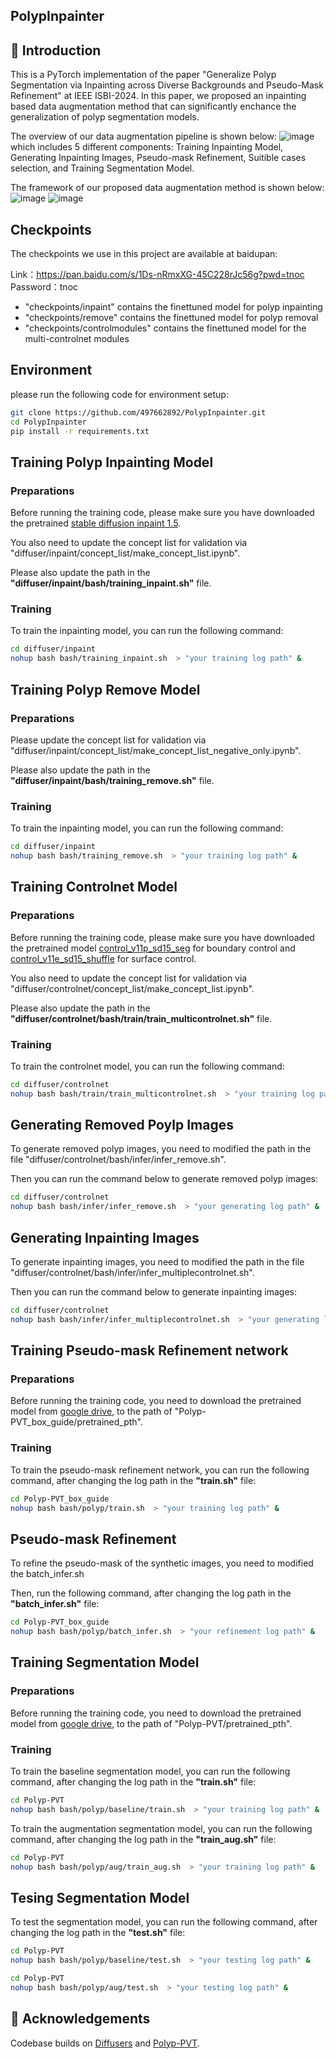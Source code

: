 ## PolypInpainter



## 🔆 Introduction
This is a PyTorch implementation of the paper "Generalize Polyp Segmentation via Inpainting across Diverse Backgrounds and Pseudo-Mask Refinement" at IEEE ISBI-2024. In this paper, we proposed an inpainting based data augmentation method that can significantly enchance the generalization of polyp segmentation models.

The overview of our data augmentation pipeline is shown below:
![image](https://github.com/497662892/PolypInpainter/blob/main/imgs/pipeline.png)
which includes 5 different components: Training Inpainting Model, Generating Inpainting Images, Pseudo-mask Refinement, Suitible cases selection, and Training Segmentation Model.

The framework of our proposed data augmentation method is shown below:
![image](https://github.com/497662892/PolypInpainter/blob/main/imgs/inpaint_model.PNG)
![image](https://github.com/497662892/PolypInpainter/blob/main/imgs/refinement.png)

## Checkpoints
The checkpoints we use in this project are available at baidupan:

Link：https://pan.baidu.com/s/1Ds-nRmxXG-45C228rJc56g?pwd=tnoc 
Password：tnoc 
- "checkpoints/inpaint" contains the finettuned model for polyp inpainting
- "checkpoints/remove" contains the finettuned model for polyp removal
- "checkpoints/controlmodules" contains the finettuned model for the multi-controlnet modules


## Environment
please run the following code for environment setup:
```bash
git clone https://github.com/497662892/PolypInpainter.git
cd PolypInpainter
pip install -r requirements.txt
```


## Training Polyp Inpainting Model

### Preparations

Before running the training code, please make sure you have downloaded the pretrained [stable diffusion inpaint 1.5](https://huggingface.co/runwayml/stable-diffusion-inpainting).

You also need to update the concept list for validation via "diffuser/inpaint/concept_list/make_concept_list.ipynb".

Please also update the path in the **"diffuser/inpaint/bash/training_inpaint.sh"** file.

### Training

To train the inpainting model, you can run the following command:
```bash
cd diffuser/inpaint
nohup bash bash/training_inpaint.sh  > "your training log path" &
```

## Training Polyp Remove Model

### Preparations

Please update the concept list for validation via "diffuser/inpaint/concept_list/make_concept_list_negative_only.ipynb".

Please also update the path in the **"diffuser/inpaint/bash/training_remove.sh"** file.

### Training

To train the inpainting model, you can run the following command:
```bash
cd diffuser/inpaint
nohup bash bash/training_remove.sh  > "your training log path" &
```

## Training Controlnet Model

### Preparations

Before running the training code, please make sure you have downloaded the pretrained model [control_v11p_sd15_seg](https://huggingface.co/lllyasviel/control_v11p_sd15_seg) for boundary control and [control_v11e_sd15_shuffle](https://huggingface.co/lllyasviel/control_v11e_sd15_shuffle) for surface control.

You also need to update the concept list for validation via "diffuser/controlnet/concept_list/make_concept_list.ipynb".

Please also update the path in the **"diffuser/controlnet/bash/train/train_multicontrolnet.sh"** file.


### Training
To train the controlnet model, you can run the following command:
```bash
cd diffuser/controlnet
nohup bash bash/train/train_multicontrolnet.sh  > "your training log path" &
```

## Generating Removed Poylp Images

To generate removed polyp images, you need to modified the path in the file "diffuser/controlnet/bash/infer/infer_remove.sh".

Then you can run the command below to generate removed polyp images:
```bash
cd diffuser/controlnet
nohup bash bash/infer/infer_remove.sh  > "your generating log path" &
```

## Generating Inpainting Images

To generate inpainting images, you need to modified the path in the file "diffuser/controlnet/bash/infer/infer_multiplecontrolnet.sh".

Then you can run the command below to generate inpainting images:
```bash
cd diffuser/controlnet
nohup bash bash/infer/infer_multiplecontrolnet.sh  > "your generating log path" &
```


## Training Pseudo-mask Refinement network

### Preparations

Before running the training code, you need to download the pretrained model from [google drive](https://drive.google.com/drive/folders/1Eu8v9vMRvt-dyCH0XSV2i77lAd62nPXV), to the path of "Polyp-PVT_box_guide/pretrained_pth".

### Training

To train the pseudo-mask refinement network, you can run the following command, after changing the log path in the **"train.sh"** file:
```bash
cd Polyp-PVT_box_guide
nohup bash bash/polyp/train.sh  > "your training log path" &
```

## Pseudo-mask Refinement

To refine the pseudo-mask of the synthetic images, you need to modified the batch_infer.sh

Then, run the following command, after changing the log path in the **"batch_infer.sh"** file:
```bash
cd Polyp-PVT_box_guide
nohup bash bash/polyp/batch_infer.sh  > "your refinement log path" &

```


## Training Segmentation Model

### Preparations

Before running the training code, you need to download the pretrained model from [google drive](https://drive.google.com/drive/folders/1Eu8v9vMRvt-dyCH0XSV2i77lAd62nPXV), to the path of "Polyp-PVT/pretrained_pth".

### Training

To train the baseline segmentation model, you can run the following command, after changing the log path in the **"train.sh"** file:
```bash
cd Polyp-PVT
nohup bash bash/polyp/baseline/train.sh  > "your training log path" &
``` 

To train the augmentation segmentation model, you can run the following command, after changing the log path in the **"train_aug.sh"** file:
```bash
cd Polyp-PVT
nohup bash bash/polyp/aug/train_aug.sh  > "your training log path" &
``` 

## Tesing Segmentation Model

To test the segmentation model, you can run the following command, after changing the log path in the **"test.sh"** file:
```bash
cd Polyp-PVT
nohup bash bash/polyp/baseline/test.sh  > "your testing log path" &
```

```bash
cd Polyp-PVT
nohup bash bash/polyp/aug/test.sh  > "your testing log path" &
```

## 🤗 Acknowledgements
Codebase builds on [Diffusers](https://github.com/huggingface/diffusers) and [Polyp-PVT](https://github.com/DengPingFan/Polyp-PVT).


<!--
**PolypInpainter** is a ✨ _special_ ✨ repository because its `README.md` (this file) appears on your GitHub profile.

Here are some ideas to get you started:

- 🔭 I’m currently working on ...
- 🌱 I’m currently learning ...
- 👯 I’m looking to collaborate on ...
- 🤔 I’m looking for help with ...
- 💬 Ask me about ...
- 📫 How to reach me: ...
- 😄 Pronouns: ...
- ⚡ Fun fact: ...
-->
